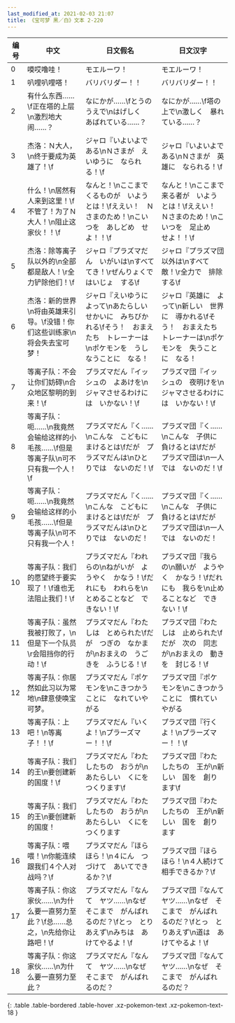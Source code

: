 ```yaml
---
last_modified_at: 2021-02-03 21:07
title: 《宝可梦 黑／白》文本 2-220
---
```

| 编号 | 中文 | 日文假名 | 日文汉字 |
| ---- | ---- | ---- | --- |
| 0 | 嗼哎噜哇！ | モエルーワ！ | モエルーワ！ |
| 1 | 叭哩叭哩嗒！ | バリバリダー！！ | バリバリダー！！ |
| 2 | 有什么东西……\f正在塔的上层\n激烈地大闹……？ | なにかが……\fとうの　うえで\nはげしく　あばれている……？ | なにかが……\f塔の　上で\n激しく　暴れている……？ |
| 3 | 杰洛：Ｎ大人，\n终于要成为英雄了！\f | ジャロ『いよいよである\nＮさまが　えいゆうに　なられる！\f | ジャロ『いよいよである\nＮさまが　英雄に　なられる！\f |
| 4 | 什么！\n居然有人来到这里！\f不管了！为了Ｎ大人！\n阻止这家伙！！\f | なんと！\nここまで　くるものが　いようとは！\fええい！　Ｎさまのため！\nこいつを　あしどめ　せよ！！\f | なんと！\nここまで　来る者が　いようとは！\fええい！　Ｎさまのため！\nこいつを　足止め　せよ！！\f |
| 5 | 杰洛：除等离子队以外的\n全部都是敌人！\r全力铲除他们！\f | ジャロ『プラズマだん　いがいは\nすべて　てき！\rぜんりょくで　はいじょ　する\f | ジャロ『プラズマ団　以外は\nすべて　敵！\r全力で　排除する\f |
| 6 | 杰洛：新的世界\n将由英雄来引导。\f没错！你们这些训练家\n将会失去宝可梦！ | ジャロ『えいゆうに　よって\nあたらしい　せかいに　みちびかれる\fそう！　おまえたち　トレーナーは\nポケモンを　うしなうことに　なる！ | ジャロ『英雄に　よって\n新しい　世界に　導かれる\fそう！　おまえたち　トレーナーは\nポケモンを　失うことに　なる！ |
| 7 | 等离子队：不会让你们妨碍\n合众地区黎明的到来！\f | プラズマだん『イッシュの　よあけを\nジャマさせるわけには　いかない！\f | プラズマ団『イッシュの　夜明けを\nジャマさせるわけには　いかない！\f |
| 8 | 等离子队：呃……\n我竟然会输给这样的小毛孩……\f但是等离子队\n可不只有我一个人！\f | プラズマだん『く……\nこんな　こどもに　まけるとは\fだが　プラズマだんは\nひとりでは　ないのだ！\f | プラズマ団『く……\nこんな　子供に　負けるとは\fだが　プラズマ団は\n一人では　ないのだ！\f |
| 9 | 等离子队：呃……\n我竟然会输给这样的小毛孩……\f但是等离子队\n可不只有我一个人！ | プラズマだん『く……\nこんな　こどもに　まけるとは\fだが　プラズマだんは\nひとりでは　ないのだ！ | プラズマ団『く……\nこんな　子供に　負けるとは\fだが　プラズマ団は\n一人では　ないのだ！ |
| 10 | 等离子队：我们的愿望终于要实现了！\f谁也无法阻止我们！\f | プラズマだん『われらの\nねがいが　ようやく　かなう！\fだれにも　われらを\nとめることなど　できない！\f | プラズマ団『我らの\n願いが　ようやく　かなう！\fだれにも　我らを\n止めることなど　できない！\f |
| 11 | 等离子队：虽然我被打败了，\n但是下一个队员\r会阻挡你的行动！\f | プラズマだん『わたしは　とめられた\fだが　つぎの　なかまが\nおまえの　うごきを　ふうじる！\f | プラズマ団『わたしは　止められた\fだが　次の　同志が\nおまえの　動きを　封じる！\f |
| 12 | 等离子队：你居然如此习以为常地\n肆意使唤宝可梦。 | プラズマだん『ポケモンを\nこきつかうことに　なれていやがる | プラズマ団『ポケモンを\nこきつかうことに　慣れていやがる |
| 13 | 等离子队：上吧！\n等离子！！\f | プラズマだん『いくよ！\nプラーズマー！！\f | プラズマ団『行くよ！\nプラーズマー！！\f |
| 14 | 等离子队：我们的王\n要创建新的国度！\f | プラズマだん『わたしたちの　おうが\nあたらしい　くにを　つくります\f | プラズマ団『わたしたちの　王が\n新しい　国を　創ります\f |
| 15 | 等离子队：我们的王\n要创建新的国度！ | プラズマだん『わたしたちの　おうが\nあたらしい　くにを　つくります | プラズマ団『わたしたちの　王が\n新しい　国を　創ります |
| 16 | 等离子队：喂喂！\n你能连续跟我们４个人对战吗？\f | プラズマだん『ほらほら！\n４にん　つづけて　あいてできるか？\f | プラズマ団『ほらほら！\n４人続けて　相手できるか？\f |
| 17 | 等离子队：你这家伙……\n为什么要一直努力至此？\f总……总之，\n先给你让路吧！\f | プラズマだん『なんて　ヤツ……\nなぜ　そこまで　がんばれるのだ？\fとっ　とりあえず\nみちは　あけてやるよ！\f | プラズマ団『なんて　ヤツ……\nなぜ　そこまで　がんばれるのだ？\fとっ　とりあえず\n道は　あけてやるよ！\f |
| 18 | 等离子队：你这家伙……\n为什么要一直努力至此？ | プラズマだん『なんて　ヤツ……\nなぜ　そこまで　がんばれるのだ？ | プラズマ団『なんて　ヤツ……\nなぜ　そこまで　がんばれるのだ？ |
{: .table .table-bordered .table-hover .xz-pokemon-text .xz-pokemon-text-18 }